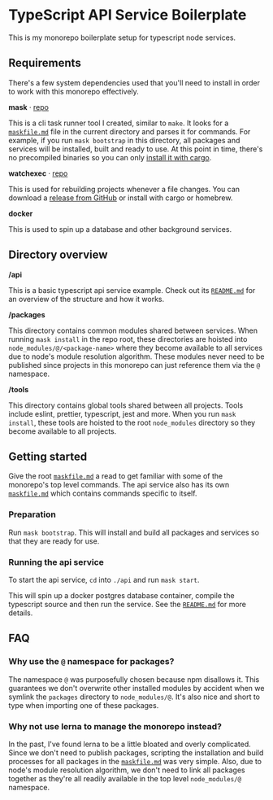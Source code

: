 # TypeScript API Service Boilerplate

This is my monorepo boilerplate setup for typescript node services.





## Requirements

There's a few system dependencies used that you'll need to install in order to work with this monorepo effectively.

**mask** · [repo](https://github.com/jakedeichert/mask)

This is a cli task runner tool I created, similar to `make`. It looks for a [`maskfile.md`](./maskfile.md) file in the current directory and parses it for commands. For example, if you run `mask bootstrap` in this directory, all packages and services will be installed, built and ready to use. At this point in time, there's no precompiled binaries so you can only [install it with cargo](https://github.com/jakedeichert/mask#getting-started).

**watchexec** · [repo](https://github.com/watchexec/watchexec)

This is used for rebuilding projects whenever a file changes. You can download a [release from GitHub](https://github.com/watchexec/watchexec/releases) or install with cargo or homebrew.

**docker**

This is used to spin up a database and other background services.





## Directory overview

**/api**

This is a basic typescript api service example. Check out its [`README.md`](./api/README.md) for an overview of the structure and how it works.

**/packages**

This directory contains common modules shared between services. When running `mask install` in the repo root, these directories are hoisted into `node_modules/@/<package-name>` where they become available to all services due to node's module resolution algorithm. These modules never need to be published since projects in this monorepo can just reference them via the `@` namespace.

**/tools**

This directory contains global tools shared between all projects. Tools include eslint, prettier, typescript, jest and more. When you run `mask install`, these tools are hoisted to the root `node_modules` directory so they become available to all projects.





## Getting started

Give the root [`maskfile.md`](./maskfile.md) a read to get familiar with some of the monorepo's top level commands. The api service also has its own [`maskfile.md`](./api/maskfile.md) which contains commands specific to itself.

### Preparation

Run `mask bootstrap`. This will install and build all packages and services so that they are ready for use.

### Running the api service

To start the api service, `cd` into `./api` and run `mask start`.

This will spin up a docker postgres database container, compile the typescript source and then run the service. See the [`README.md`](./api/README.md) for more details.





## FAQ

### Why use the `@` namespace for packages?

The namespace `@` was purposefully chosen because npm disallows it. This guarantees we don't overwrite other installed modules by accident when we symlink the `packages` directory to `node_modules/@`. It's also nice and short to type when importing one of these packages.

### Why not use lerna to manage the monorepo instead?

In the past, I've found lerna to be a little bloated and overly complicated. Since we don't need to publish packages, scripting the installation and build processes for all packages in the [`maskfile.md`](./maskfile.md) was very simple. Also, due to node's module resolution algorithm, we don't need to link all packages together as they're all readily available in the top level `node_modules/@` namespace.


